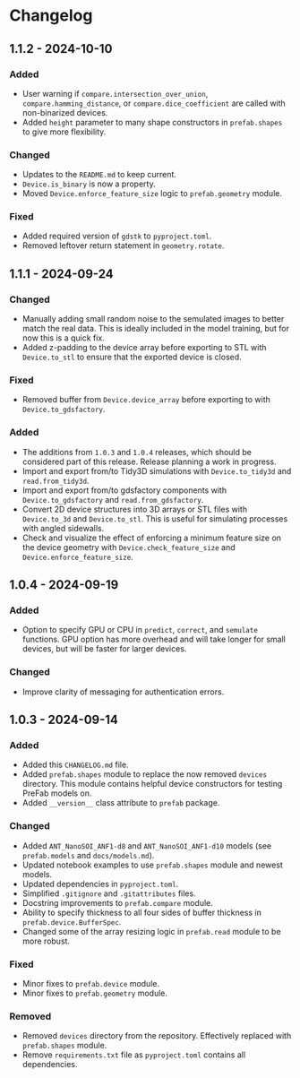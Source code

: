 # Changelog

## 1.1.2 - 2024-10-10

### Added

- User warning if `compare.intersection_over_union`, `compare.hamming_distance`, or `compare.dice_coefficient` are called with non-binarized devices.
- Added `height` parameter to many shape constructors in `prefab.shapes` to give more flexibility.

### Changed

- Updates to the `README.md` to keep current.
- `Device.is_binary` is now a property.
- Moved `Device.enforce_feature_size` logic to `prefab.geometry` module.

### Fixed

- Added required version of `gdstk` to `pyproject.toml`.
- Removed leftover return statement in `geometry.rotate`.

## 1.1.1 - 2024-09-24

### Changed

- Manually adding small random noise to the semulated images to better match the real data. This is ideally included in the model training, but for now this is a quick fix.
- Added z-padding to the device array before exporting to STL with `Device.to_stl` to ensure that the exported device is closed.

### Fixed

- Removed buffer from `Device.device_array` before exporting to with `Device.to_gdsfactory`.

### Added

- The additions from `1.0.3` and `1.0.4` releases, which should be considered part of this release. Release planning a work in progress.
- Import and export from/to Tidy3D simulations with `Device.to_tidy3d` and `read.from_tidy3d`.
- Import and export from/to gdsfactory components with `Device.to_gdsfactory` and `read.from_gdsfactory`.
- Convert 2D device structures into 3D arrays or STL files with `Device.to_3d` and `Device.to_stl`. This is useful for simulating processes with angled sidewalls.
- Check and visualize the effect of enforcing a minimum feature size on the device geometry with `Device.check_feature_size` and `Device.enforce_feature_size`.

## 1.0.4 - 2024-09-19

### Added

- Option to specify GPU or CPU in `predict`, `correct`, and `semulate` functions. GPU option has more overhead and will take longer for small devices, but will be faster for larger devices.

### Changed

- Improve clarity of messaging for authentication errors.

## 1.0.3 - 2024-09-14

### Added

- Added this `CHANGELOG.md` file.
- Added `prefab.shapes` module to replace the now removed `devices` directory. This module contains helpful device constructors for testing PreFab models on.
- Added `__version__` class attribute to `prefab` package.

### Changed

- Added `ANT_NanoSOI_ANF1-d8` and `ANT_NanoSOI_ANF1-d10` models (see `prefab.models` and `docs/models.md`).
- Updated notebook examples to use `prefab.shapes` module and newest models.
- Updated dependencies in `pyproject.toml`.
- Simplified `.gitignore` and `.gitattributes` files.
- Docstring improvements to `prefab.compare` module.
- Ability to specify thickness to all four sides of buffer thickness in `prefab.device.BufferSpec`.
- Changed some of the array resizing logic in `prefab.read` module to be more robust.

### Fixed

- Minor fixes to `prefab.device` module.
- Minor fixes to `prefab.geometry` module.

### Removed

- Removed `devices` directory from the repository. Effectively replaced with `prefab.shapes` module.
- Remove `requirements.txt` file as `pyproject.toml` contains all dependencies.
